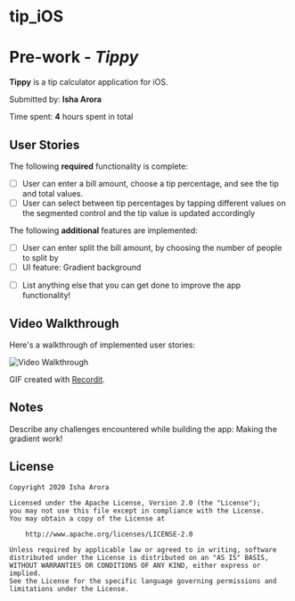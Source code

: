 # tip_iOS
# Pre-work - *Tippy*

**Tippy** is a tip calculator application for iOS.

Submitted by: **Isha Arora**

Time spent: **4** hours spent in total

## User Stories

The following **required** functionality is complete:

* [ ] User can enter a bill amount, choose a tip percentage, and see the tip and total values.
* [ ] User can select between tip percentages by tapping different values on the segmented control and the tip value is updated accordingly

The following **additional** features are implemented:
* [ ] User can enter split the bill amount, by choosing the number of people to split by
* [ ] UI feature: Gradient background 
 
- [ ] List anything else that you can get done to improve the app functionality!

## Video Walkthrough

Here's a walkthrough of implemented user stories:

<img src='http://g.recordit.co/DtOUzomWSj.gif' title='Video Walkthrough' width='' alt='Video Walkthrough' />

GIF created with [Recordit](https://recordit.co/).

## Notes

Describe any challenges encountered while building the app: Making the gradient work! 

## License

    Copyright 2020 Isha Arora

    Licensed under the Apache License, Version 2.0 (the "License");
    you may not use this file except in compliance with the License.
    You may obtain a copy of the License at

        http://www.apache.org/licenses/LICENSE-2.0

    Unless required by applicable law or agreed to in writing, software
    distributed under the License is distributed on an "AS IS" BASIS,
    WITHOUT WARRANTIES OR CONDITIONS OF ANY KIND, either express or implied.
    See the License for the specific language governing permissions and
    limitations under the License.

